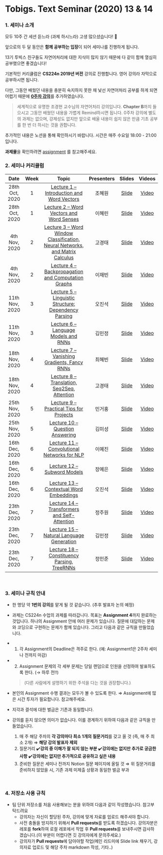# Tobigs. Text Seminar (2020) 13 & 14
### 1. 세미나 소개

 모두 10주 간 세션 듣느라 (과제 하시느라) 고생 많으셨습니다! 😬 

앞으로의 두 달 동안은 **함께 공부하는 입장**이 되어 세미나를 진행하게 됩니다.

13기 투빅스 친구들도 자연어처리에 대한 지식이 많지 않기 때문에 다 같이 함께 열심히 공부했으면 좋겠습니다!

기본적인 커리큘럼은 **CS224n 2019년 버전** 강의로 진행합니다. 영어 강의라 자막으로 공부하시면 됩니다.

다만, 그동안 배웠던 내용을 충분히 숙지하지 못한 채 낯선 자연어처리 공부를 하게 되면 어렵기 때문에 
[**0주차 강의**](https://www.edwith.org/deepnlp/joinLectures/17363)를 추가하였습니다.
> 세계적으로 유명한 조경현 교수님의 자연어처리 강의입니다. **Chapter B**까지 들으시고 그동안 배웠던 내용을 가볍게 Remind하시면 됩니다. 0주차 강의에 별도의 과제는 없으며, 강제성도 없지만 앞으로 배울 내용이 쉽지 않은 만큼 기초 공부를 한 번 더 하시는 것을 권합니다.

추가적인 내용은 노션을 통해 확인하시기 바랍니다. 시간은 매주 수요일 18:00 - 21:00 입니다.

**과제물**을 확인하려면 [assignment](https://github.com/Tobigs-team/Text-Seminar/tree/master/assignment) 를 참고해주세요.
<br/>

### 2. 세미나 커리큘럼

|       Date       | Week | Topic | Presenters | Slides | Videos |
|:----------------:|:------:|:----------------------------------------:|:----------:|:------:|:------:
| 28th Oct, 2020 | 1  | [Lecture 1 – Introduction and Word Vectors]() | 조혜원 | [Slide]() | [Video]()
| 28th Oct, 2020 | 1 | [Lecture 2 – Word Vectors and Word Senses]() | 이혜린 | [Slide]() | [Video]()
| 4th Nov, 2020 | 2 | [Lecture 3 – Word Window Classification, Neural Networks, and Matrix Calculus]() | 고경태 | [Slide]() | [Video]()
| 4th Nov, 2020 | 2 | [Lecture 4 – Backpropagation and Computation Graphs]() | 이재빈 | [Slide](https://github.com/Tobigs-team/Text-Seminar/blob/master/text%20seminar/week2/CS224n_Lecture4.pdf) | [Video]()
| 11th Nov, 2020 | 3 | [Lecture 5 – Linguistic Structure: Dependency Parsing]() | 오진석 | [Slide]() | [Video]()
| 11th Nov, 2020 | 3 | [Lecture 6 – Language Models and RNNs]() | 김민정 | [Slide]() | [Video]()
| 18th Nov, 2020 | 4 | [Lecture 7 – Vanishing Gradients, Fancy RNNs]() | 최혜빈 | [Slide]() | [Video]()
| 18th Nov, 2020 | 4 | [Lecture 8 – Translation, Seq2Seq, Attention]() | 고경태 | [Slide]() | [Video]()
| 25th Nov, 2020 | 5 | [Lecture 9 – Practical Tips for Projects]() | 민거홍 | [Slide]() | [Video]()
| 25th Nov, 2020 | 5 | [Lecture 10 – Question Answering]() | 김미성 | [Slide]() | [Video]()
| 16th Dec, 2020 | 6 | [Lecture 11 – Convolutional Networks for NLP]() | 이예진 | [Slide]() | [Video]()
| 16th Dec, 2020 | 6 | [Lecture 12 – Subword Models]() | 장예은 | [Slide]() | [Video]()
| 16th Dec, 2020 | 6 | [Lecture 13 – Contextual Word Embeddings]() | 오진석 | [Slide]() | [Video]()
| 23th Dec, 2020 | 7 | [Lecture 14 – Transformers and Self-Attention]() | 정주원 | [Slide]() | [Video]()
| 23th Dec, 2020 | 7 | [Lecture 15 – Natural Language Generation]() | 김민정 | [Slide]() | [Video]()
| 23th Dec, 2020 | 7 | [Lecture 18 – Constituency Parsing, TreeRNNs]() | 정민준 | [Slide]() | [Video]()
<br/>

### 3. 세미나 규칙 안내

- 한 명당 약 **1번의 강의**를 맡게 될 것 같습니다. (추후 발표자 논의 예정)

- 과제는 CS224n 수업의 과제를 따라갑니다. 목표는 **Assignment 4**까지 완료하는 것입니다.
  하나의 Assignment 안에 여러 문제가 있습니다. 질문에 대답하는 문제와 코딩으로 구현하는 문제가 함께 있습니다. 그리고 다음과 같은 규칙을 만들었습니다.

- 1. 각 Assignment의 Deadline은 격주로 한다. (예: Assignment1은 2주차 세미나 전까지 마감)

- 2. Assignment 문제의 각 세부 문제는 당일 랜덤으로 인원을 선정하여 발표하도록 한다. (→ 하루 전!!)

    > (다른 사람에게 설명하기 위한 주석을 다는 것을 권장합니다.)

- 본인의 Assignment 수행 결과는 모두가 볼 수 있도록 한다.  ⇒ Assignment에 많은 시간 투자가 필요합니다. 참고해주세요.

- 지각과 결석에 대한 벌금은 기존과 동일합니다.

- 강의를 듣지 않으면 의미가 없습니다. 이를 경계하기 위하여 다음과 같은 규칙을 만들었습니다.
    1. 매 주 해당 주차의 **각 강의마다 최소 1개의 질문거리**를 갖고 올 것 (즉, 매 주 최소 2개) 
    ⇒ **해당 강의 발표자 제외**
    2. 질문거리
    ✔️**강의 중 이해가 잘 되지 않는 부분**
    ✔️**강의에는 없지만 추가로 궁금한 사항**
    ✔️**강의에는 없지만 추가적으로 공유하고 싶은 내용**
    3. 준비한 질문은 세미나 전까지 Notion 질문 페이지에 올릴 것
    ⇒ 위 질문거리를 준비하지 않았을 시, 기존 과제 미제출 상황과 동일한 벌금 부과
<br/>

### 4. 저장소 사용 규칙

- 팀 단위 저장소를 처음 사용해보는 분을 위하여 다음과 같이 작성했습니다. 참고부탁드려요
  - 강의자는 자신이 할당된 주차, 강의에 맞게 자료를 업로드 해주셔야 합니다.
  - 사전 충돌을 방지하기 위해서 **Pull requests**를 받도록 하겠습니다. 강의자분은 레포를 **fork**하여 로컬 레포에서 작업 후 **Pull requests**를 보내주시면 감사하겠습니다.(이 부분이 어렵다면 깃 강의자에게 문의주세요.)
  - 강의자가 **Pull requests**에 담아야할 작업(메인 리드미에 Slide link 채우기, 강의자료 업로드 및 해당 주차 markdown 작성, 기타..)
